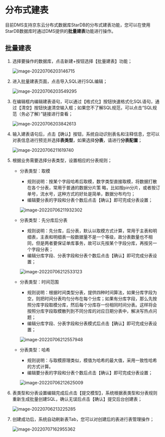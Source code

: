 # 分布式建表

目前DMS支持京东云分布式数据库StarDB的分布式建表功能，您可以在使用StarDB数据库时通过DMS提供的**批量建表**功能进行操作。

## 批量建表

1. 选择要操作的数据库，点击新建+按钮选择【批量建表】功能；

   ![image-20220706203146715](../../image/DMS/image-20220706203146715.png)

2. 进入批量建表页面，点击导入SQL进行SQL编辑；

   ![image-20220706203549295](../../image/DMS/image-20220706203549295.png)

3. 在编辑框内编辑建表语句，可以通过【格式化】按钮快速格式化SQL语句，通过【清空】按钮快速清空输入框；如果您不了解SQL规范，可以点击“SQL规范（务必了解）”链接进行查看；

   ![image-20220706203842613](../../image/DMS/image-20220706203842613.png)

4. 输入建表语句后，点击【确认】按钮，系统自动识别表名和注释信息，您可以对表信息进行预览并选择**表类型**，如果选择**分表**，请进行**分表配置**；

   ![image-20220706211619740](../../image/DMS/image-20220706211619740.png)

5. 根据业务需要选择分表类型，设置相应的分表规则；

   - 分表类型：取模

     - 规则说明：按某个字段哈希后取模，数字类型直接取模，将数据打散在各个分表，常用于普通的数据分片策 略，比如按pin分片，或者按订单号，流水号，这种方式的好处是简单，数据分布均匀；
     - 编辑要分表的字段和分表个数后点击【确认】即可完成分表设置；

     ![image-20220706211932302](../../image/DMS/image-20220706211932302.png)

   - 分表类型：先分库后分表

     - 规则说明：先分库，后分表，默认以取模方式计算，常用于主表和明细表，主表和明细表一般数据量不是一个等级，故分表数量也不相同，但是两者要保证单库事务，故可以先按某个字段分库，再按另一个字段分表；
     - 编辑分库字段、分表字段和分表个数后点击【确认】即可完成分表设置；

     ![image-20220706212533123](../../image/DMS/image-20220706212533123.png)

   - 分表类型：时间范围

     - 规则说明：根据时间类型分表，提供四种时间算法，如果分库字段为空，则把时间分表均匀分布在每个分库；如果有分库字段，那么先按照分库字段取模分库，然后每个分库存一份相同时间分表。这样将会按照分库字段取模散列到不同分库的对应日期分表中，解决写热点问题；
     - 编辑分库字段、分表字段和分表模式后点击【确认】即可完成分表设置；

     ![image-20220706212557948](../../image/DMS/image-20220706212557948.png)

   - 分表类型：哈希

     - 规则说明：与取模原理类似，模值为哈希的最大值，采用一致性哈希的方式计算。
     - 编辑要分表的字段和分表个数后点击【确认】即可完成分表设置；

     ![image-20220706212625009](../../image/DMS/image-20220706212625009.png)

6. 表类型和分表设置编辑完成后点击【提交模型】，系统根据表类型和分表规则重新生成批量创建SQL，确认无误后点击【确认】提交后台创建表；

   ![image-20220706213225285](../../image/DMS/image-20220706213225285.png)

7. 创建成功后，系统自动刷新表Tab，您可以对创建后的表进行表管理操作；

   ![image-20220707162955362](../../image/DMS/image-20220707162955362.png)